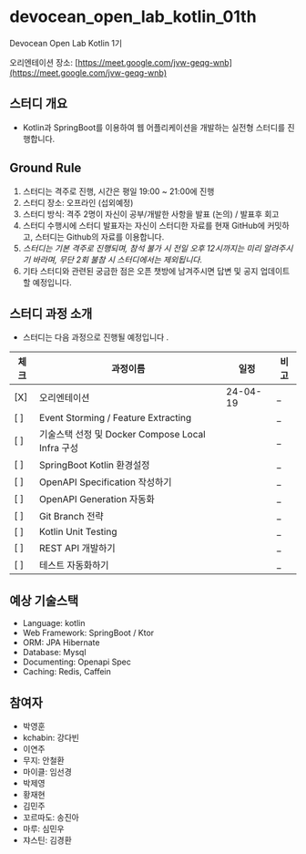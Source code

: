 # devocean_open_lab_kotlin_01th
Devocean Open Lab Kotlin 1기

오리엔테이션 장소: [https://meet.google.com/jvw-geqg-wnb](https://meet.google.com/jvw-geqg-wnb)

## 스터디 개요 

- Kotlin과 SpringBoot를 이용하여 웹 어플리케이션을 개발하는 실전형 스터디를 진행합니다.

## Ground Rule

1. 스터디는 격주로 진행, 시간은 평일 19:00 ~ 21:00에 진행
2. 스터디 장소: 오프라인 (섭외예정)
3. 스터디 방식: 격주 2명이 자신이 공부/개발한 사항을 발표 (논의) / 발표후 회고 
4. 스터디 수행시에 스터디 발표자는 자신이 스터디한 자료를 현재 GitHub에 커밋하고, 스터디는 Github의 자료를 이용합니다. 
5. *스터디는 기본 격주로 진행되며, 참석 불가 시 전일 오후 12시까지는 미리 알려주시기 바라며, 무단 2회 불참 시 스터디에서는 제외됩니다.*
6. 기타 스터디와 관련된 궁금한 점은 오픈 챗방에 남겨주시면 답변 및 공지 업데이트 할 예정입니다. 

## 스터디 과정 소개 

- 스터디는 다음 과정으로 진행될 예정입니다 .

|체크|과정이름|일정|비고|
|---|---|---|---|
|[X]|오리엔테이션|24-04-19|_|
|[  ]|Event Storming / Feature Extracting||_|
|[  ]|기술스택 선정 및 Docker Compose Local Infra 구성||_|
|[  ]|SpringBoot Kotlin 환경설정||_|
|[  ]|OpenAPI Specification 작성하기||_|
|[  ]|OpenAPI Generation 자동화||_|
|[  ]|Git Branch 전략||_|
|[  ]|Kotlin Unit Testing||_|
|[  ]|REST API 개발하기||_|
|[  ]|테스트 자동화하기||_|

## 예상 기술스택 

- Language: kotlin
- Web Framework: SpringBoot / Ktor
- ORM: JPA Hibernate
- Database: Mysql
- Documenting: Openapi Spec
- Caching: Redis, Caffein

## 참여자

- 박영훈
- kchabin: 강다빈
- 이연주
- 무지: 안철환
- 마이클: 임선경
- 박제영
- 황재현
- 김민주
- 꼬르따도: 송진아
- 마루: 심민우
- 쟈스틴: 김경환

